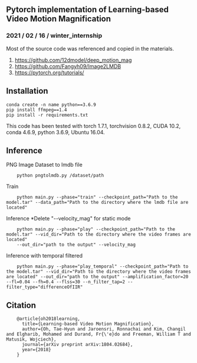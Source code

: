 ## Pytorch implementation of Learning-based Video Motion Magnification
### 2021 / 02 / 16 / winter_internship

Most of the source code was referenced and copied in the materials.
1. https://github.com/12dmodel/deep_motion_mag
2. https://github.com/Fangyh09/Image2LMDB
3. https://pytorch.org/tutorials/

## Installation
    conda create -n name python==3.6.9
    pip install ffmpeg==1.4
    pip install -r requirements.txt
This code has been tested with torch 1.7.1, torchvision 0.8.2, CUDA 10.2, conda 4.6.9, python 3.6.9, Ubuntu 16.04.

## Inference
PNG Image Dataset to lmdb file
        
        python pngtolmdb.py /dataset/path 

Train

        python main.py --phase="train" --checkpoint_path="Path to the model.tar" --data_path="Path to the directory where the lmdb file are located"

Inference
*Delete "--velocity_mag" for static mode

        python main.py --phase="play" --checkpoint_path="Path to the model.tar" --vid_dir="Path to the directory where the video frames are located" 
        --out_dir="path to the output" --velocity_mag

Inference with temporal filtered

        python main.py --phase="play_temporal" --checkpoint_path="Path to the model.tar" --vid_dir="Path to the directory where the video frames are located" --out_dir="path to the output" --amplification_factor=20 --fl=0.04 --fh=0.4 --flss=30 --n_filter_tap=2 --filter_type="differenceOfIIR"

## Citation
        @article{oh2018learning,
          title={Learning-based Video Motion Magnification},
          author={Oh, Tae-Hyun and Jaroensri, Ronnachai and Kim, Changil and Elgharib, Mohamed and Durand, Fr{\'e}do and Freeman, William T and Matusik, Wojciech},
          journal={arXiv preprint arXiv:1804.02684},
          year={2018}
        }
